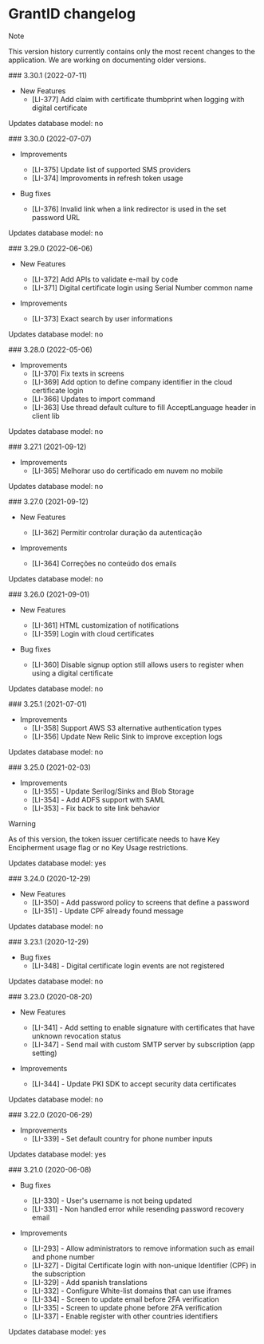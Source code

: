﻿# GrantID changelog

> [!NOTE]
> This version history currently contains only the most recent changes to the application. We are working on
> documenting older versions.

<a name="v3-30-1" />
### 3.30.1 (2022-07-11)

* New Features
  * [LI-377] Add claim with certificate thumbprint when logging with digital certificate

Updates database model: no

<a name="v3-30-0" />
### 3.30.0 (2022-07-07)

* Improvements
  * [LI-375] Update list of supported SMS providers
  * [LI-374] Improvoments in refresh token usage

* Bug fixes
  * [LI-376] Invalid link when a link redirector is used in the set password URL

Updates database model: no

<a name="v3-29-0" />
### 3.29.0 (2022-06-06)

* New Features
  * [LI-372] Add APIs to validate e-mail by code
  * [LI-371] Digital certificate login using Serial Number common name

* Improvements
  * [LI-373] Exact search by user informations

Updates database model: no

<a name="v3-28-0" />
### 3.28.0 (2022-05-06)

* Improvements
  * [LI-370] Fix texts in screens
  * [LI-369] Add option to define company identifier in the cloud certificate login
  * [LI-366] Updates to import command
  * [LI-363] Use thread default culture to fill AcceptLanguage header in client lib

Updates database model: no

<a name="v3-27-1" />
### 3.27.1 (2021-09-12)

* Improvements
  * [LI-365] Melhorar uso do certificado em nuvem no mobile

Updates database model: no

<a name="v3-27-0" />
### 3.27.0 (2021-09-12)

* New Features
  * [LI-362] Permitir controlar duração da autenticação

* Improvements
  * [LI-364] Correções no conteúdo dos emails

Updates database model: no

<a name="v3-26-0" />
### 3.26.0 (2021-09-01)

* New Features
  * [LI-361] HTML customization of notifications
  * [LI-359] Login with cloud certificates

* Bug fixes
  * [LI-360] Disable signup option still allows users to register when using a digital certificate

Updates database model: no

<a name="v3-25-1" />
### 3.25.1 (2021-07-01)

* Improvements
  * [LI-358] Support AWS S3 alternative authentication types
  * [LI-356] Update New Relic Sink to improve exception logs

Updates database model: no

<a name="v3-25-0" />
### 3.25.0 (2021-02-03)

* Improvements
  * [LI-355] - Update Serilog/Sinks and Blob Storage
  * [LI-354] - Add ADFS support with SAML
  * [LI-353] - Fix back to site link behavior

> [!WARNING]
> As of this version, the token issuer certificate needs to have Key Encipherment usage flag or no Key Usage restrictions.

Updates database model: yes

<a name="v3-24-0" />
### 3.24.0 (2020-12-29)

* New Features
  * [LI-350] - Add password policy to screens that define a password
  * [LI-351] - Update CPF already found message

Updates database model: no

<a name="v3-23-1" />
### 3.23.1 (2020-12-29)

* Bug fixes
  * [LI-348] - Digital certificate login events are not registered

Updates database model: no

<a name="v3-23-0" />
### 3.23.0 (2020-08-20)

* New Features
  * [LI-341] - Add setting to enable signature with certificates that have unknown revocation status
  * [LI-347] - Send mail with custom SMTP server by subscription (app setting)

* Improvements
  * [LI-344] - Update PKI SDK to accept security data certificates

Updates database model: no

<a name="v3-22-0" />
### 3.22.0 (2020-06-29)

* Improvements
  * [LI-339] - Set default country for phone number inputs

Updates database model: yes


<a name="v3-21-0" />
### 3.21.0 (2020-06-08)

* Bug fixes
  * [LI-330] - User's username is not being updated
  * [LI-331] - Non handled error while resending password recovery email

* Improvements
  * [LI-293] - Allow administrators to remove information such as email and phone number
  * [LI-327] - Digital Certificate login with non-unique Identifier (CPF) in the subscription
  * [LI-329] - Add spanish translations
  * [LI-332] - Configure White-list domains that can use iframes
  * [LI-334] - Screen to update email before 2FA verification
  * [LI-335] - Screen to update phone before 2FA verification
  * [LI-337] - Enable register with other countries identifiers

Updates database model: yes
